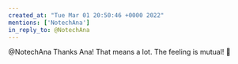 ```yaml
---
created_at: "Tue Mar 01 20:50:46 +0000 2022"
mentions: ['NotechAna']
in_reply_to: @NotechAna
---
```


@NotechAna Thanks Ana! That means a lot. The feeling is mutual! 💜